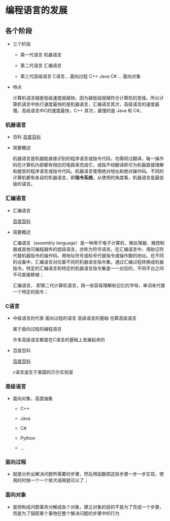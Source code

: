 # 编程语言的发展

## 各个阶段

- 三个阶段

    - 第一代语言 机器语言

    - 第二代语言 汇编语言

    - 第三代高级语言 C语言... 面向过程 C++ Java C# ... 面向对象
- 特点
    
    计算机语言越是低级速度就越快，因为越低级就越符合计算机的思维。所以计算机语言中执行速度最快的是机器语言，汇编语言其次，高级语言的速度最慢。高级语言中C的速度最快，C++ 其次，最慢的是 Java 和 C#。

### 机器语言

- 百科
    [百度百科](https://baike.baidu.com/item/%E6%9C%BA%E5%99%A8%E8%AF%AD%E8%A8%80/2019225?fr=aladdin)
- 简要概述

    机器语言是机器能直接识别的程序语言或指令代码，勿需经过翻译，每一操作码在计算机内部都有相应的电路来完成它，或指不经翻译即可为机器直接理解和接受的程序语言或指令代码。机器语言使用绝对地址和绝对操作码。不同的计算机都有各自的机器语言，即**指令系统**。从使用的角度看，机器语言是最低级的语言。

### 汇编语言

- 汇编语言

    [百度百科](https://baike.baidu.com/item/%E6%B1%87%E7%BC%96%E8%AF%AD%E8%A8%80/61826?fr=aladdin)
- 简要概述

    汇编语言（assembly language）是一种用于电子计算机、微处理器、微控制器或其他可编程器件的低级语言，亦称为符号语言。在汇编语言中，用助记符代替机器指令的操作码，用地址符号或标号代替指令或操作数的地址。在不同的设备中，汇编语言对应着不同的机器语言指令集，通过汇编过程转换成机器指令。特定的汇编语言和特定的机器语言指令集是一一对应的，不同平台之间不可直接移植；

    汇编语言， 即第二代计算机语言，用一些容易理解和记忆的字母，单词来代替一个特定的指令；

### C语言

- 中级语言的代表 面向过程的语言 高级语言的基础 也算高级语言

    属于面向过程的编程语言

    许多高级语言都是在C语言的基础上发展起来的
- 百度百科

    [百度百科](https://baike.baidu.com/item/c%E8%AF%AD%E8%A8%80/105958?fr=aladdin)

    c语言诞生于美国的贝尔实验室

### 高级语言

- 面向对象，高度抽象

    - C++

    - Java

    - C#

    - Python

    - ...

### 面向过程

- 就是分析出解决问题所需要的步骤，然后用函数把这些步骤一步一步实现，使用的时候一个一个依次调用就可以了；

### 面向对象

- 是把构成问题事务分解成各个对象，建立对象的目的不是为了完成一个步骤，而是为了描叙某个事物在整个解决问题的步骤中的行为
